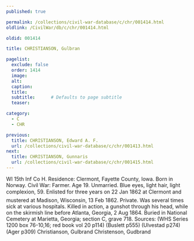 ```yaml
---
published: true

permalink: /collections/civil-war-database/c/chr/001414.html
oldlink: /CivilWar/db/c/chr/001414.html

oldid: 001414

title: CHRISTIANSON, Gulbran

pagelist:
  exclude: false
  order: 1414
  image: 
  alt:
  caption:
  title:
  subtitle:      # Defaults to page subtitle
  teaser:

category: 
  - C 
  - CHR

previous:
  title: CHRISTIANSON, Edward A. F.
  url: /collections/civil-war-database/c/chr/001413.html  
next:
  title: CHRISTIANSON, Gunnaris
  url: /collections/civil-war-database/c/chr/001415.html   
---
```

WI 15th Inf Co H. Residence: Clermont, Fayette County, Iowa. Born in Norway. Civil War: Farmer. Age 19. Unmarried. Blue eyes, light hair, light complexion, 5&#146;9&#148;. Enlisted for three years on 22 Jan 1862 at Clermont and mustered at Madison, Wisconsin, 13 Feb 1862. Private. Was several times sick at various hospitals. Killed in action, a gunshot through his head, while on the skirmish line before Atlanta, Georgia, 2 Aug 1864. Buried in National Cemetery at Marietta, Georgia; section C, grave 718. Sources: (WHS Series 1200 box 76-10,16; red book vol 20 p114) (Buslett p555) (Ulvestad p274) (Ager p309) &#147;Christianson, Gulbrand&#148; &#147;Christenson, Gudbrand&#148;